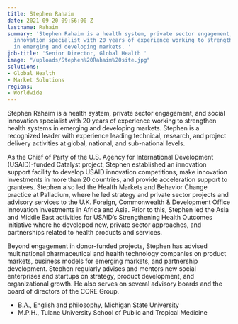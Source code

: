 ```yaml
---
title: Stephen Rahaim
date: 2021-09-20 09:56:00 Z
lastname: Rahaim
summary: 'Stephen Rahaim is a health system, private sector engagement, and social
  innovation specialist with 20 years of experience working to strengthen health systems
  in emerging and developing markets. '
job-title: 'Senior Director, Global Health '
image: "/uploads/Stephen%20Rahaim%20site.jpg"
solutions:
- Global Health
- Market Solutions
regions:
- Worldwide
---
```


Stephen Rahaim is a health system, private sector engagement, and social innovation specialist with 20 years of experience working to strengthen health systems in emerging and developing markets. Stephen is a recognized leader with experience leading technical, research, and project delivery activities at global, national, and sub-national levels.
 
As the Chief of Party of the U.S. Agency for International Development (USAID)-funded Catalyst project, Stephen established an innovation support facility to develop USAID innovation competitions, make innovation investments in more than 20 countries, and provide acceleration support to grantees. Stephen also led the Health Markets and Behavior Change practice at Palladium, where he led strategy and private sector projects and advisory services to the U.K. Foreign, Commonwealth & Development Office innovation investments in Africa and Asia. Prior to this, Stephen led the Asia and Middle East activities for USAID’s Strengthening Health Outcomes initiative where he developed new, private sector approaches, and partnerships related to health products and services.
 
Beyond engagement in donor-funded projects, Stephen has advised multinational pharmaceutical and health technology companies on product markets, business models for emerging markets, and partnership development. Stephen regularly advises and mentors new social enterprises and startups on strategy, product development, and organizational growth. He also serves on several advisory boards and the board of directors of the CORE Group.
 
* B.A., English and philosophy, Michigan State University
* M.P.H., Tulane University School of Public and Tropical Medicine